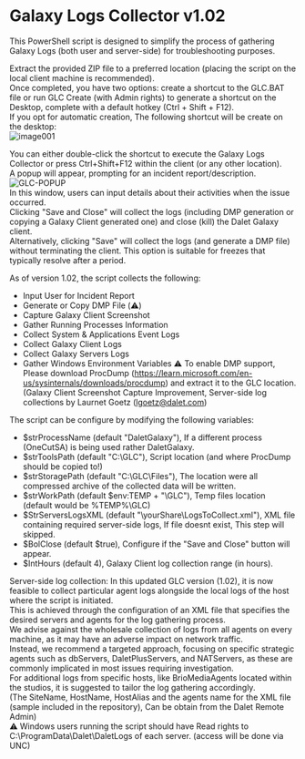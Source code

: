# Galaxy Logs Collector v1.02

This PowerShell script is designed to simplify the process of gathering Galaxy Logs (both user and server-side) for troubleshooting purposes.

Extract the provided ZIP file to a preferred location (placing the script on the local client machine is recommended).<br />
Once completed, you have two options: create a shortcut to the GLC.BAT file or run GLC Create (with Admin rights) to generate a shortcut on the Desktop, complete with a default hotkey (Ctrl + Shift + F12).<br />
If you opt for automatic creation, The following shortcut will be create on the desktop:<br />
![image001](https://github.com/ezeitoun/GLC/assets/57022870/948dfbd5-acfc-4a7e-9230-5729ddce6933)


You can either double-click the shortcut to execute the Galaxy Logs Collector or press Ctrl+Shift+F12 within the client (or any other location).<br />
A popup will appear, prompting for an incident report/description.
![GLC-POPUP](https://github.com/ezeitoun/GLC/assets/57022870/7199d9f2-9e8e-467b-8b9e-eeb507190817)<br />
In this window, users can input details about their activities when the issue occurred.<br />
Clicking "Save and Close" will collect the logs (including DMP generation or copying a Galaxy Client generated one) and close (kill) the Dalet Galaxy client.<br />
Alternatively, clicking "Save" will collect the logs (and generate a DMP file) without terminating the client. This option is suitable for freezes that typically resolve after a period.

As of version 1.02, the script collects the following:
  - Input User for Incident Report
  - Generate or Copy DMP File (⚠️)
  - Capture Galaxy Client Screenshot
  - Gather Running Processes Information
  - Collect System & Applications Event Logs
  - Collect Galaxy Client Logs
  - Collect Galaxy Servers Logs
  - Gather Windows Environment Variables
⚠️ To enable DMP support, Please download ProcDump (https://learn.microsoft.com/en-us/sysinternals/downloads/procdump) and extract it to the GLC location.<br />
(Galaxy Client Screenshot Capture Improvement, Server-side log collections by Laurnet Goetz (lgoetz@dalet.com)

The script can be configure by modifying the following variables:
- $strProcessName (default "DaletGalaxy"), If a different process (OneCutSA) is being used rather DaletGalaxy.
- $strToolsPath (default "C:\GLC\"), Script location (and where ProcDump should be copied to!)
- $strStoragePath (default "C:\GLC\Files\"), The location were all compressed archive of the collected data will be written.
- $strWorkPath (default $env:TEMP + "\GLC\"), Temp files location (default would be %TEMP%\GLC)
- $StrServersLogsXML (default "\\yourShare\LogsToCollect.xml"), XML file containing required server-side logs, If file doesnt exist, This step will skipped.
- $BolClose (default $true), Configure if the "Save and Close" button will appear.
- $IntHours (default 4), Galaxy Client log collection range (in hours).

Server-side log collection:
In this updated GLC version (1.02), it is now feasible to collect particular agent logs alongside the local logs of the host where the script is initiated. <br />
This is achieved through the configuration of an XML file that specifies the desired servers and agents for the log gathering process. <br />
We advise against the wholesale collection of logs from all agents on every machine, as it may have an adverse impact on network traffic.<br />
Instead, we recommend a targeted approach, focusing on specific strategic agents such as dbServers, DaletPlusServers, and NATServers, as these are commonly implicated in most issues requiring investigation.<br />
For additional logs from specific hosts, like BrioMediaAgents located within the studios, it is suggested to tailor the log gathering accordingly.<br />
(The SiteName, HostName, HostAlias and the agents name for the XML file (sample included in the repository), Can be obtain from the Dalet Remote Admin)<br />
⚠️ Windows users running the script should have Read rights to C:\ProgramData\Dalet\DaletLogs of each server. (access will be done via UNC)

